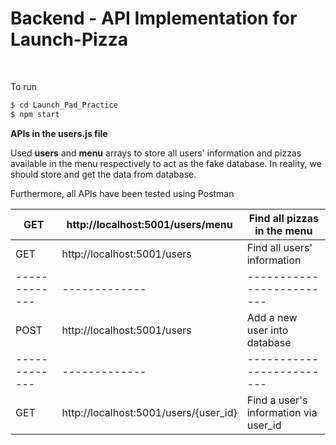 # Backend - API Implementation for Launch-Pizza
<br/>

To run
```bash
$ cd Launch_Pad_Practice
$ npm start
```

**APIs in the users.js file**

Used **users** and **menu** arrays to store all users' information and pizzas available in the menu respectively to act as the fake database. In reality, we should store and get the data from database. 

Furthermore, all APIs have been tested using Postman

| GET  | http://localhost:5001/users/menu           | Find all pizzas in the menu           |
| ------------- | ------------- | ------------------------- |
| GET  | http://localhost:5001/users                | Find all users' information           |
| ------------- | ------------- | ------------------------- |
| POST | http://localhost:5001/users                | Add a new user into database          |
| ------------- | ------------- | ------------------------- |
| GET  | http://localhost:5001/users/{user_id}      | Find a user's information via user_id |


